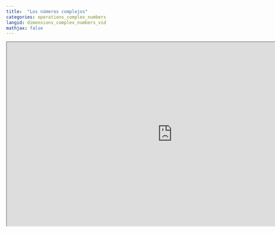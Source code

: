 ```yaml
---
title:  "Los números complejos"
categories: operations_complex_numbers
langid: dimensions_complex_numbers_vid
mathjax: false
---
```


<iframe width="900" height="500"
	src="https://www.youtube.com/embed/30GO1M9JRgA?rel=0&start=97;&end=704">
</iframe>

